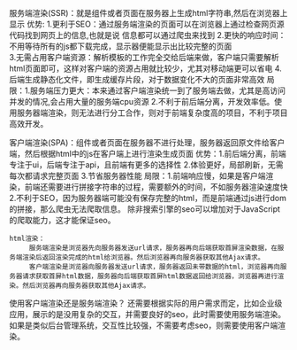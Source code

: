   服务端渲染(SSR)：就是组件或者页面在服务器上生成html字符串,然后在浏览器上显示
    优势: 1.更利于SEO：通过服务端渲染的页面可以在浏览器上通过检查网页源代码找到网页上的信息,也就是说
                      信息都可以通过爬虫来找到 
          2.更快的响应时间：不用等待所有的js都下载完成，显示器便能显示出比较完整的页面   
          3.无需占用客户端资源：解析模板的工作完全交给后端来做，客户端只需要解析html页面即可，这样对客户端的资源占用就比较少，尤其对移动端更可以省电
          4.后端生成静态化文件，即生成缓存片段，对于数据变化不大的页面非常高效
    局限：1.服务端压力更大：本来通过客户端渲染统一到了服务端去做，尤其是高访问并发的情况,会占用大量的服务端cpu资源
          2.不利于前后端分离，开发效率低。使用服务器端渲染，则无法进行分工合作，则对于前端复杂度高的项目，不利于项目高效开发。

  客户端渲染(SPA)：组件或者页面在服务器不进行处理，服务器返回原文件给客户端，然后根据html中的js在客户端上进行渲染生成页面
    优势：1.前后端分离，前端专注于ui，后端专注于api，且前端有更多的选择性
          2.体验更好，局部刷新，无需每次都请求完整页面
          3.节省服务器性能
    局限：1.前端响应慢，如果是客户端渲染，前端还需要进行拼接字符串的过程，需要额外的时间，不如服务器渲染速度快
          2.不利于SEO，因为服务器端可能没有保存完整的html，而是前端通过js进行dom的拼接，那么爬虫无法爬取信息。 除非搜索引擎的seo可以增加对于JavaScript的爬取能力，这才能保证seo。


    html渲染：
         服务端渲染是浏览器先向服务器发送url请求，服务器再向后端获取首屏渲染数据，在服务端渲染后返回渲染完成的html给浏览器。然后浏览器再向服务器获取其他Ajax请求。
         客户端渲染是浏览器向服务器发送url请求，服务器返回未带数据的html，浏览器再向服务器请求获取首屏html数据，服务器向后端获取首屏html数据返回给浏览器，浏览器再进行渲染。然后浏览器再向服务器获取其他Ajax请求。

  使用客户端渲染还是服务端渲染？
       还需要根据实际的用户需求而定，比如企业级应用，展示的是没用复杂的交互，并需要良好的seo，此时需要使用服务端渲染。
       如果是类似后台管理系统，交互性比较强，不需要考虑seo，则需要使用客户端渲染。